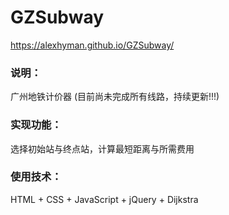 # GZSubway 
https://alexhyman.github.io/GZSubway/


### 说明：
广州地铁计价器 (目前尚未完成所有线路，持续更新!!!)


### 实现功能：
选择初始站与终点站，计算最短距离与所需费用


### 使用技术：
HTML + CSS + JavaScript + jQuery + Dijkstra
